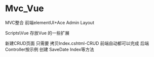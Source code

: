 # Mvc_Vue
MVC整合 前端elementUI+Ace Admin Layout

Scripts\Vue 存放Vue 的一些扩展

新建CRUD页面 只需要 拷贝Index.cshtml-CRUD 前端自动都可以完成 后端Controller按示例 创建 SaveDate Index等方法
